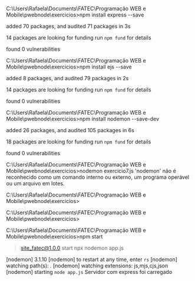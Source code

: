 C:\Users\Rafaela\Documents\FATEC\Programação WEB e Mobile\pwebnode\exercicios>npm install express --save 

added 70 packages, and audited 71 packages in 3s

14 packages are looking for funding
  run `npm fund` for details

found 0 vulnerabilities

C:\Users\Rafaela\Documents\FATEC\Programação WEB e Mobile\pwebnode\exercicios>npm install ejs --save

added 8 packages, and audited 79 packages in 2s

14 packages are looking for funding
  run `npm fund` for details

found 0 vulnerabilities

C:\Users\Rafaela\Documents\FATEC\Programação WEB e Mobile\pwebnode\exercicios>npm install nodemon --save-dev

added 26 packages, and audited 105 packages in 6s

18 packages are looking for funding
  run `npm fund` for details

found 0 vulnerabilities

C:\Users\Rafaela\Documents\FATEC\Programação WEB e Mobile\pwebnode\exercicios>nodemon exercicio7.js
'nodemon' não é reconhecido como um comando interno
ou externo, um programa operável ou um arquivo em lotes.

C:\Users\Rafaela\Documents\FATEC\Programação WEB e Mobile\pwebnode\exercicios>           

C:\Users\Rafaela\Documents\FATEC\Programação WEB e Mobile\pwebnode\exercicios>

C:\Users\Rafaela\Documents\FATEC\Programação WEB e Mobile\pwebnode\exercicios>npm start 

> site_fatec@1.0.0 start
> npx nodemon app.js

[nodemon] 3.1.10
[nodemon] to restart at any time, enter `rs`
[nodemon] watching path(s): *.*
[nodemon] watching extensions: js,mjs,cjs,json
[nodemon] starting `node app.js`
Servidor com express foi carregado